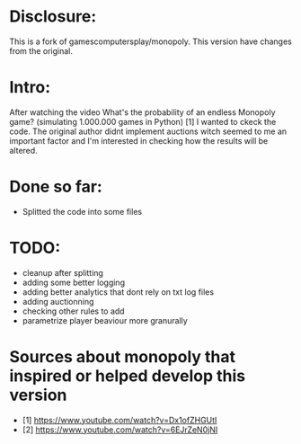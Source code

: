 # Disclosure:
This is a fork of gamescomputersplay/monopoly.
This version have changes from the original.

# Intro:
After watching the video What's the probability of an endless Monopoly game? (simulating 1.000.000 games in Python) [1] I wanted to ckeck the code. The original author didnt implement auctions witch seemed to me an important factor and I'm interested in checking how the results will be altered.

# Done so far:
- Splitted the code into some files

# TODO:
- cleanup after splitting
- adding some better logging
- adding better analytics that dont rely on txt log files
- adding auctionning
- checking other rules to add
- parametrize player beaviour more granurally

# Sources about monopoly that inspired or helped develop this version
  
- [1] https://www.youtube.com/watch?v=Dx1ofZHGUtI
- [2] https://www.youtube.com/watch?v=6EJrZeN0jNI
